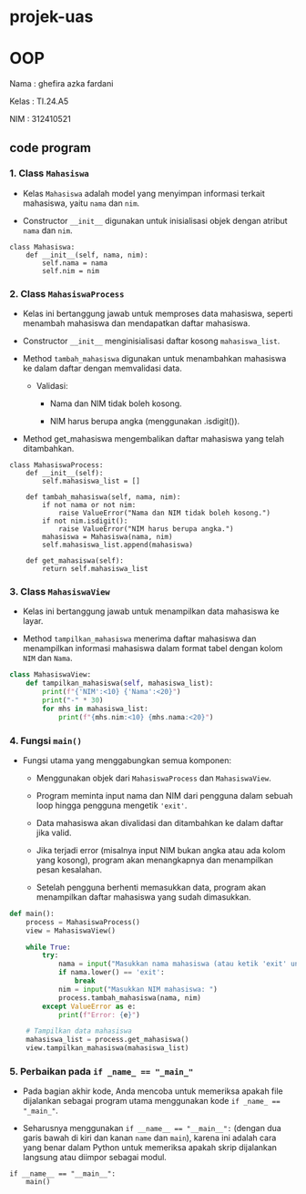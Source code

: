 # projek-uas

# OOP

Nama : ghefira azka fardani 

Kelas : TI.24.A5

NIM : 312410521

## code program 
### 1. Class ```Mahasiswa```

* Kelas ```Mahasiswa``` adalah model yang menyimpan informasi terkait mahasiswa, yaitu ```nama``` dan ```nim```.
  
* Constructor ```__init__``` digunakan untuk inisialisasi objek dengan atribut ```nama``` dan ```nim```.
  
```phython
class Mahasiswa:
    def __init__(self, nama, nim):
        self.nama = nama
        self.nim = nim

```

### 2. Class ```MahasiswaProcess```

* Kelas ini bertanggung jawab untuk memproses data mahasiswa, seperti menambah mahasiswa dan mendapatkan daftar mahasiswa.
  
* Constructor ```__init__``` menginisialisasi daftar kosong ```mahasiswa_list```.
  
* Method ```tambah_mahasiswa``` digunakan untuk menambahkan mahasiswa ke dalam daftar dengan memvalidasi data.
  
  * Validasi:
    
    * Nama dan NIM tidak boleh kosong.
      
    * NIM harus berupa angka (menggunakan .isdigit()).
      
* Method get_mahasiswa mengembalikan daftar mahasiswa yang telah ditambahkan.
  
```phython
class MahasiswaProcess:
    def __init__(self):
        self.mahasiswa_list = []

    def tambah_mahasiswa(self, nama, nim):
        if not nama or not nim:
            raise ValueError("Nama dan NIM tidak boleh kosong.")
        if not nim.isdigit():
            raise ValueError("NIM harus berupa angka.")
        mahasiswa = Mahasiswa(nama, nim)
        self.mahasiswa_list.append(mahasiswa)

    def get_mahasiswa(self):
        return self.mahasiswa_list
```

### 3. Class ```MahasiswaView```

* Kelas ini bertanggung jawab untuk menampilkan data mahasiswa ke layar.
  
* Method ```tampilkan_mahasiswa``` menerima daftar mahasiswa dan menampilkan informasi mahasiswa dalam format tabel dengan kolom ```NIM``` dan ```Nama```.
  
``` python
class MahasiswaView:
    def tampilkan_mahasiswa(self, mahasiswa_list):
        print(f"{'NIM':<10} {'Nama':<20}")
        print("-" * 30)
        for mhs in mahasiswa_list:
            print(f"{mhs.nim:<10} {mhs.nama:<20}")
```

### 4. Fungsi ```main()```

* Fungsi utama yang menggabungkan semua komponen:
  
  * Menggunakan objek dari ```MahasiswaProcess``` dan ```MahasiswaView```.
    
  * Program meminta input nama dan NIM dari pengguna dalam sebuah loop hingga pengguna mengetik ```'exit'```.
    
  * Data mahasiswa akan divalidasi dan ditambahkan ke dalam daftar jika valid.
    
  * Jika terjadi error (misalnya input NIM bukan angka atau ada kolom yang kosong), program akan menangkapnya dan menampilkan pesan kesalahan.
    
  * Setelah pengguna berhenti memasukkan data, program akan menampilkan daftar mahasiswa yang sudah dimasukkan.
    
``` python
def main():
    process = MahasiswaProcess()
    view = MahasiswaView()

    while True:
        try:
            nama = input("Masukkan nama mahasiswa (atau ketik 'exit' untuk keluar): ")
            if nama.lower() == 'exit':
                break
            nim = input("Masukkan NIM mahasiswa: ")
            process.tambah_mahasiswa(nama, nim)
        except ValueError as e:
            print(f"Error: {e}")

    # Tampilkan data mahasiswa
    mahasiswa_list = process.get_mahasiswa()
    view.tampilkan_mahasiswa(mahasiswa_list)
```

### 5. Perbaikan pada ```if _name_ == "_main_"```

* Pada bagian akhir kode, Anda mencoba untuk memeriksa apakah file dijalankan sebagai program utama menggunakan kode ```if _name_ == "_main_"```.
  
* Seharusnya menggunakan ```if __name__ == "__main__":``` (dengan dua garis bawah di kiri dan kanan ```name``` dan ```main```), karena ini adalah cara yang benar dalam Python untuk memeriksa apakah skrip dijalankan langsung atau diimpor sebagai modul.
  
```phython 
if __name__ == "__main__":
    main()
```







